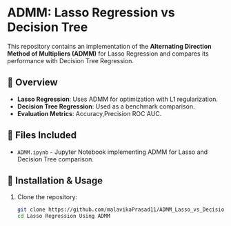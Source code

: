 
# ADMM: Lasso Regression vs Decision Tree

This repository contains an implementation of the **Alternating Direction Method of Multipliers (ADMM)** for Lasso Regression and compares its performance with Decision Tree Regression.

## 📌 Overview
- **Lasso Regression**: Uses ADMM for optimization with L1 regularization.
- **Decision Tree Regression**: Used as a benchmark comparison.
- **Evaluation Metrics**: Accuracy,Precision ROC AUC.

## 📂 Files Included
- `ADMM.ipynb` - Jupyter Notebook implementing ADMM for Lasso and Decision Tree comparison.

## 🚀 Installation & Usage
1. Clone the repository:
   ```bash
   git clone https://github.com/malavikaPrasad11/ADMM_Lasso_vs_DecisionTree.git
   cd Lasso Regression Using ADMM
